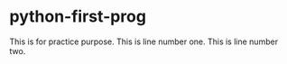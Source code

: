 # python-first-prog
This is for practice purpose.
This is line number one.
This is line number two.

